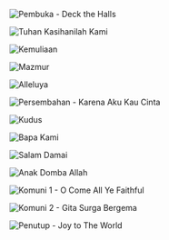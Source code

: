 ![Pembuka - Deck the Halls](../musicsheets/Deck-the-Halls-F-Major.png)

![Tuhan Kasihanilah Kami](../musicsheets/ps-355.png)

![Kemuliaan](../musicsheets/ps-356.png)

![Mazmur]()

![Alleluya]()

![Persembahan - Karena Aku Kau Cinta](../musicsheets/karena-aku-kaucinta.png)

![Kudus](../musicsheets/ps-394.png)

![Bapa Kami]()

![Salam Damai]()

![Anak Domba Allah](../musicsheets/ps-415.png)

![Komuni 1 - O Come All Ye Faithful](../musicsheets/O-Come-All-Ye-Faithful-G-Major.png)

![Komuni 2 - Gita Surga Bergema](../musicsheets/ps-457.png)

![Penutup - Joy to The World](../musicsheets/Joy-To-The-World-D-Major-1.png)
